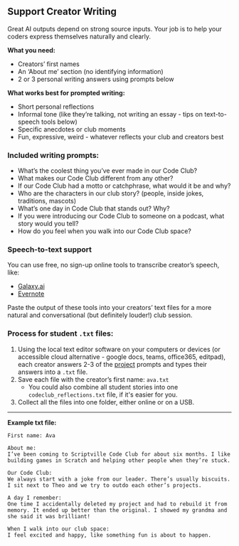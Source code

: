 ## Support Creator Writing
Great AI outputs depend on strong source inputs. Your job is to help your coders express themselves naturally and clearly.

**What you need:**
* Creators’ first names  
* An ‘About me’ section (no identifying information)  
* 2 or 3 personal writing answers using prompts below

**What works best for prompted writing:**
* Short personal reflections  
* Informal tone (like they’re talking, not writing an essay - tips on text-to-speech tools below)  
* Specific anecdotes or club moments  
* Fun, expressive, weird - whatever reflects your club and creators best

### Included writing prompts:
* What’s the coolest thing you’ve ever made in our Code Club?  
* What makes our Code Club different from any other?  
* If our Code Club had a motto or catchphrase, what would it be and why?  
* Who are the characters in our club story? (people, inside jokes, traditions, mascots)  
* What’s one day in Code Club that stands out? Why?  
* If you were introducing our Code Club to someone on a podcast, what story would you tell?  
* How do you feel when you walk into our Code Club space?

### Speech-to-text support

You can use free, no sign-up online tools to transcribe creator’s speech, like:

* [Galaxy.ai](https://galaxy.ai/ai-transcription)  
* [Evernote](https://evernote.com/ai-transcribe)

Paste the output of these tools into your creators’ text files for a more natural and conversational (but definitely louder!) club session.

### Process for student `.txt` files:
1. Using the local text editor software on your computers or devices (or accessible cloud alternative - google docs, teams, office365, editpad), each creator answers 2-3 of the [project](http://rpf.io/ccpodcast) prompts and types their answers into a `.txt` file.  
2. Save each file with the creator’s first name: `ava.txt`  
   * You could also combine all student stories into one `codeclub_reflections.txt` file, if it's easier for you.  
3. Collect all the files into one folder, either online or on a USB.

---

**Example txt file:**

```
First name: Ava

About me:  
I’ve been coming to Scriptville Code Club for about six months. I like building games in Scratch and helping other people when they’re stuck.

Our Code Club:  
We always start with a joke from our leader. There’s usually biscuits. I sit next to Theo and we try to outdo each other’s projects.

A day I remember:  
One time I accidentally deleted my project and had to rebuild it from memory. It ended up better than the original. I showed my grandma and she said it was brilliant!

When I walk into our club space: 
I feel excited and happy, like something fun is about to happen.
```
